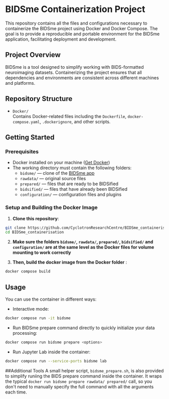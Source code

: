 # BIDSme Containerization Project

This repository contains all the files and configurations necessary to containerize the BIDSme project using Docker and Docker Compose. The goal is to provide a reproducible and portable environment for the BIDSme application, facilitating deployment and development.

## Project Overview

BIDSme is a tool designed to simplify working with BIDS-formatted neuroimaging datasets. Containerizing the project ensures that all dependencies and environments are consistent across different machines and platforms.

## Repository Structure

- `Docker/`  
  Contains Docker-related files including the `Dockerfile`, `docker-compose.yaml`, `.dockerignore`, and other scripts.

## Getting Started

### Prerequisites

- Docker installed on your machine ([Get Docker](https://docs.docker.com/get-docker/))  
- The working directory must contain the following folders:
  - `bidsme/` — clone of the [BIDSme app](https://github.com/CyclotronResearchCentre/BIDSme)
  - `rawdata/` — original source files
  - `prepared/` — files that are ready to be BIDSified
  - `bidsified/` — files that have already been BIDSified
  - `configuration/` — configuration files and plugins

### Setup and Building the Docker Image

1. **Clone this repository**:

```bash
git clone https://github.com/CyclotronResearchCentre/BIDSme_containerisation.git
cd BIDSme_containerisation
```
2. **Make sure the folders `bidsme/`, `rawdata/`, `prepared/`, `bidsified/` and `configuration/` are at the same level as the Docker files for volume mounting to work correctly**

3. **Then, build the docker image from the Docker folder** : 

```bash
docker compose build 
```

## Usage 
You can use the container in different ways:

- Interactive mode:

```bash
docker compose run -it bidsme 
```
- Run BIDSme prepare command directly to quickly initialize your data processing:

```bash
docker compose run bidsme prepare <options>
```
- Run Jupyter Lab inside the container:

```bash
docker compose run --service-ports bidsme lab
```
##Additional Tools 
A small helper script, `bidsme_prepare.sh`, is also provided to simplify runiing the BIDS prepare command inside the container. It wraps the typical `docker run bidsme prepare rawdata/ prepared/` call, so you don't need to manually specify the full command with all the arguments each time. 
